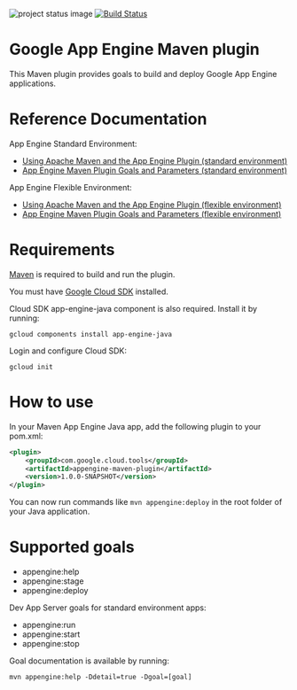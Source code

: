 ![project status image](https://img.shields.io/badge/stability-stable-brightgreen.svg)
[![Build Status](http://travis-ci.org/GoogleCloudPlatform/app-maven-plugin.svg)](http://travis-ci.org/GoogleCloudPlatform/app-maven-plugin)
# Google App Engine Maven plugin

This Maven plugin provides goals to build and deploy Google App Engine applications.

# Reference Documentation

App Engine Standard Environment:
* [Using Apache Maven and the App Engine Plugin (standard environment)](https://cloud.google.com/appengine/docs/java/tools/using-maven)
* [App Engine Maven Plugin Goals and Parameters (standard environment)](https://cloud.google.com/appengine/docs/java/tools/maven-reference)

App Engine Flexible Environment:
* [Using Apache Maven and the App Engine Plugin (flexible environment)](https://cloud.google.com/appengine/docs/flexible/java/using-maven)
* [App Engine Maven Plugin Goals and Parameters (flexible environment)](https://cloud.google.com/appengine/docs/flexible/java/maven-reference)

# Requirements

[Maven](http://maven.apache.org/) is required to build and run the plugin.

You must have [Google Cloud SDK](https://cloud.google.com/sdk/) installed.

Cloud SDK app-engine-java component is also required. Install it by running:

    gcloud components install app-engine-java

Login and configure Cloud SDK:

    gcloud init

# How to use

In your Maven App Engine Java app, add the following plugin to your pom.xml:

```XML
<plugin>
    <groupId>com.google.cloud.tools</groupId>
    <artifactId>appengine-maven-plugin</artifactId>
    <version>1.0.0-SNAPSHOT</version>
</plugin>
```

You can now run commands like `mvn appengine:deploy` in the root folder of your Java application.

# Supported goals
- appengine:help
- appengine:stage
- appengine:deploy

Dev App Server goals for standard environment apps:
- appengine:run
- appengine:start 
- appengine:stop

Goal documentation is available by running:

    mvn appengine:help -Ddetail=true -Dgoal=[goal]

